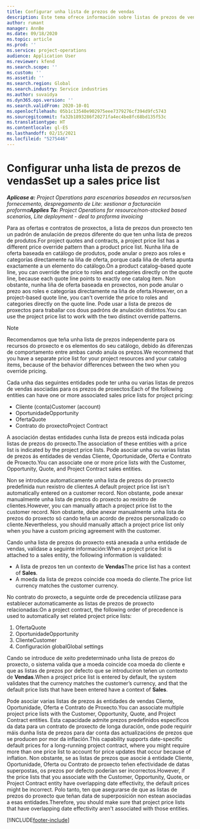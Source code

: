 ```yaml
---
title: Configurar unha lista de prezos de vendas
description: Este tema ofrece información sobre listas de prezos de vendas para a fixación de prezos de proxectos.
author: rumant
manager: AnnBe
ms.date: 09/18/2020
ms.topic: article
ms.prod: ''
ms.service: project-operations
audience: Application User
ms.reviewer: kfend
ms.search.scope: ''
ms.custom: ''
ms.assetid: ''
ms.search.region: Global
ms.search.industry: Service industries
ms.author: suvaidya
ms.dyn365.ops.version: ''
ms.search.validFrom: 2020-10-01
ms.openlocfilehash: 05b1c13540e902975eee7379276cf394d9fc5743
ms.sourcegitcommit: fa32b1893286f20271fa4ec4be8fc68bd135f53c
ms.translationtype: HT
ms.contentlocale: gl-ES
ms.lasthandoff: 02/15/2021
ms.locfileid: "5275446"
---
```

# <a name="set-up-a-sales-price-list"></a><span data-ttu-id="4e770-103">Configurar unha lista de prezos de vendas</span><span class="sxs-lookup"><span data-stu-id="4e770-103">Set up a sales price list</span></span>

<span data-ttu-id="4e770-104">_**Aplícase a:** Project Operations para escenarios baseados en recursos/sen fornecemento, despregamento de Lite: xestionar a facturación proforma_</span><span class="sxs-lookup"><span data-stu-id="4e770-104">_**Applies To:** Project Operations for resource/non-stocked based scenarios, Lite deployment - deal to proforma invoicing_</span></span>

<span data-ttu-id="4e770-105">Para as ofertas e contratos de proxectos, a lista de prezos dun proxecto ten un padrón de anulación de prezos diferente do que ten unha lista de prezos de produtos.</span><span class="sxs-lookup"><span data-stu-id="4e770-105">For project quotes and contracts, a project price list has a different price override pattern than a product price list.</span></span> <span data-ttu-id="4e770-106">Nunha liña de oferta baseada en catálogo de produtos, pode anular o prezo aos roles e categorías directamente na liña de oferta, porque cada liña de oferta apunta exactamente a un elemento do catálogo.</span><span class="sxs-lookup"><span data-stu-id="4e770-106">On a product catalog–based quote line, you can override the price to roles and categories directly on the quote line, because each quote line points to exactly one catalog item.</span></span> <span data-ttu-id="4e770-107">Non obstante, nunha liña de oferta baseada en proxectos, non pode anular o prezo aos roles e categorías directamente na liña de oferta.</span><span class="sxs-lookup"><span data-stu-id="4e770-107">However, on a project-based quote line, you can't override the price to roles and categories directly on the quote line.</span></span> <span data-ttu-id="4e770-108">Pode usar a lista de prezos de proxectos para traballar cos dous padróns de anulación distintos.</span><span class="sxs-lookup"><span data-stu-id="4e770-108">You can use the project price list to work with the two distinct override patterns.</span></span>

> [!NOTE]
> <span data-ttu-id="4e770-109">Recomendamos que teña unha lista de prezos independente para os recursos do proxecto e os elementos do seu catálogo, debido ás diferenzas de comportamento entre ambas cando anula os prezos.</span><span class="sxs-lookup"><span data-stu-id="4e770-109">We recommend that you have a separate price list for your project resources and your catalog items, because of the behavior differences between the two when you override pricing.</span></span>

<span data-ttu-id="4e770-110">Cada unha das seguintes entidades pode ter unha ou varias listas de prezos de vendas asociadas para os prezos de proxectos:</span><span class="sxs-lookup"><span data-stu-id="4e770-110">Each of the following entities can have one or more associated sales price lists for project pricing:</span></span>

- <span data-ttu-id="4e770-111">Cliente (conta)</span><span class="sxs-lookup"><span data-stu-id="4e770-111">Customer (account)</span></span> 
- <span data-ttu-id="4e770-112">Oportunidade</span><span class="sxs-lookup"><span data-stu-id="4e770-112">Opportunity</span></span> 
- <span data-ttu-id="4e770-113">Oferta</span><span class="sxs-lookup"><span data-stu-id="4e770-113">Quote</span></span> 
- <span data-ttu-id="4e770-114">Contrato do proxecto</span><span class="sxs-lookup"><span data-stu-id="4e770-114">Project Contract</span></span>

<span data-ttu-id="4e770-115">A asociación destas entidades cunha lista de prezos está indicada polas listas de prezos do proxecto.</span><span class="sxs-lookup"><span data-stu-id="4e770-115">The association of these entities with a price list is indicated by the project price lists.</span></span> <span data-ttu-id="4e770-116">Pode asociar unha ou varias listas de prezos ás entidades de vendas Cliente, Oportunidade, Oferta e Contrato de Proxecto.</span><span class="sxs-lookup"><span data-stu-id="4e770-116">You can associate one or more price lists with the Customer, Opportunity, Quote, and Project Contract sales entities.</span></span>

<span data-ttu-id="4e770-117">Non se introduce automaticamente unha lista de prezos do proxecto predefinida nun rexistro de clientes.</span><span class="sxs-lookup"><span data-stu-id="4e770-117">A default project price list isn't automatically entered on a customer record.</span></span> <span data-ttu-id="4e770-118">Non obstante, pode anexar manualmente unha lista de prezos do proxecto ao rexistro de clientes.</span><span class="sxs-lookup"><span data-stu-id="4e770-118">However, you can manually attach a project price list to the customer record.</span></span> <span data-ttu-id="4e770-119">Non obstante, debe anexar manualmente unha lista de prezos do proxecto só cando teña un acordo de prezos personalizado co cliente.</span><span class="sxs-lookup"><span data-stu-id="4e770-119">Nevertheless, you should manually attach a project price list only when you have a custom pricing agreement with the customer.</span></span> 

<span data-ttu-id="4e770-120">Cando unha lista de prezos do proxecto está anexada a unha entidade de vendas, valídase a seguinte información:</span><span class="sxs-lookup"><span data-stu-id="4e770-120">When a project price list is attached to a sales entity, the following information is validated:</span></span>

- <span data-ttu-id="4e770-121">A lista de prezos ten un contexto de **Vendas**</span><span class="sxs-lookup"><span data-stu-id="4e770-121">The price list has a context of **Sales**.</span></span> 
- <span data-ttu-id="4e770-122">A moeda da lista de prezos coincide coa moeda do cliente.</span><span class="sxs-lookup"><span data-stu-id="4e770-122">The price list currency matches the customer currency.</span></span> 

<span data-ttu-id="4e770-123">No contrato do proxecto, a seguinte orde de precedencia utilízase para establecer automaticamente as listas de prezos de proxecto relacionadas:</span><span class="sxs-lookup"><span data-stu-id="4e770-123">On a project contract, the following order of precedence is used to automatically set related project price lists:</span></span>

1. <span data-ttu-id="4e770-124">Oferta</span><span class="sxs-lookup"><span data-stu-id="4e770-124">Quote</span></span>
2. <span data-ttu-id="4e770-125">Oportunidade</span><span class="sxs-lookup"><span data-stu-id="4e770-125">Opportunity</span></span>
3. <span data-ttu-id="4e770-126">Cliente</span><span class="sxs-lookup"><span data-stu-id="4e770-126">Customer</span></span> 
4. <span data-ttu-id="4e770-127">Configuración global</span><span class="sxs-lookup"><span data-stu-id="4e770-127">Global settings</span></span> 

<span data-ttu-id="4e770-128">Cando se introduce de xeito predeterminado unha lista de prezos do proxecto, o sistema valida que a moeda coincide coa moeda do cliente e que as listas de prezos por defecto que se introduciron teñen un contexto de **Vendas**.</span><span class="sxs-lookup"><span data-stu-id="4e770-128">When a project price list is entered by default, the system validates that the currency matches the customer’s currency, and that the default price lists that have been entered have a context of **Sales**.</span></span>

<span data-ttu-id="4e770-129">Pode asociar varias listas de prezos ás entidades de vendas Cliente, Oportunidade, Oferta e Contrato de Proxecto.</span><span class="sxs-lookup"><span data-stu-id="4e770-129">You can associate multiple project price lists with the Customer, Opportunity, Quote, and Project Contract entities.</span></span> <span data-ttu-id="4e770-130">Esta capacidade admite prezos predefinidos específicos da data para un contrato de proxecto de longa duración, onde pode requirir máis dunha lista de prezos para dar conta das actualizacións de prezos que se producen por mor da inflación.</span><span class="sxs-lookup"><span data-stu-id="4e770-130">This capability supports date-specific default prices for a long-running project contract, where you might require more than one price list to account for price updates that occur because of inflation.</span></span> <span data-ttu-id="4e770-131">Non obstante, se as listas de prezos que asocie á entidade Cliente, Oportunidade, Oferta ou Contrato de proxecto teñen efectividade de datas superpostas, os prezos por defecto poderían ser incorrectos.</span><span class="sxs-lookup"><span data-stu-id="4e770-131">However, if the price lists that you associate with the Customer, Opportunity, Quote, or Project Contract entity have overlapping date effectivity, the default prices might be incorrect.</span></span> <span data-ttu-id="4e770-132">Polo tanto, ten que asegurarse de que as listas de prezos do proxecto que teñan data de superposición non estean asociadas a esas entidades.</span><span class="sxs-lookup"><span data-stu-id="4e770-132">Therefore, you should make sure that project price lists that have overlapping date effectivity aren't associated with those entities.</span></span>


[!INCLUDE[footer-include](../includes/footer-banner.md)]